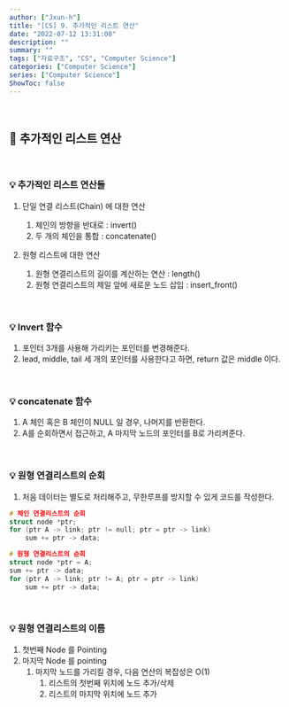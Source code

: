 ```yaml
---
author: ["Jxun-h"]
title: "[CS] 9. 추가적인 리스트 연산"
date: "2022-07-12 13:31:00"
description: ""
summary: ""
tags: ["자료구조", "CS", "Computer Science"]
categories: ["Computer Science"]
series: ["Computer Science"]
ShowToc: false
---
```


<br>

## 📌 추가적인 리스트 연산

<br>

### 💡 추가적인 리스트 연산들

1.  단일 연결 리스트(Chain) 에 대한 연산
    1.  체인의 방향을 반대로 : invert()
    2.  두 개의 체인을 통합 : concatenate()

2.  원형 리스트에 대한 연산
    1.  원형 연결리스트의 길이를 계산하는 연산 : length()
    2.  원형 연결리스트의 제일 앞에 새로운 노드 삽입 : insert\_front()

<br>

### 💡 Invert 함수

1.  포인터 3개를 사용해 가리키는 포인터를 변경해준다.
2.  lead, middle, tail 세 개의 포인터를 사용한다고 하면, return 값은 middle 이다.

<br>

### 💡 concatenate 함수

1.  A 체인 혹은 B 체인이 NULL 일 경우, 나머지를 반환한다.
2.  A를 순회하면서 접근하고, A 마지막 노드의 포인터를 B로 가리켜준다.

<br>

### 💡 원형 연결리스트의 순회

1.  처음 데이터는 별도로 처리해주고, 무한루프를 방지할 수 있게 코드를 작성한다.

```c++
# 체인 연결리스트의 순회
struct node *ptr;
for (ptr A -> link; ptr != null; ptr = ptr -> link)
    sum += ptr -> data;
```

```c++
# 원형 연결리스트의 순회
struct node *ptr = A;
sum += ptr -> data;
for (ptr A -> link; ptr != A; ptr = ptr -> link)
    sum += ptr -> data;
```

<br>

### 💡 원형 연결리스트의 이름

1.  첫번째 Node 를 Pointing
2.  마지막 Node 를 pointing
    1.  마지막 노드를 가리킬 경우, 다음 연산의 복잡성은 O(1)
        1.  리스트의 첫번째 위치에 노드 추가/삭제
        2.  리스트의 마지막 위치에 노드 추가